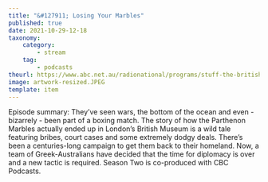 ```yaml
---
title: "&#127911; Losing Your Marbles"
published: true
date: 2021-10-29-12-18
taxonomy:
    category:
        - stream
    tag:
        - podcasts
theurl: https://www.abc.net.au/radionational/programs/stuff-the-british-stole/losing-your-marbles/13572980
image: artwork-resized.JPEG
template: item
---
```


Episode summary: They&rsquo;ve seen wars, the bottom of the ocean and even - bizarrely - been part of a boxing match. The story of how the Parthenon Marbles actually ended up in London&rsquo;s British Museum is a wild tale featuring bribes, court cases and some extremely dodgy deals. There&rsquo;s been a centuries-long campaign to get them back to their homeland. Now, a team of Greek-Australians have decided that the time for diplomacy is over and a new tactic is required. Season Two is co-produced with CBC Podcasts.
